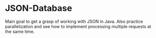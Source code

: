 # JSON-Database
Main goal to get a grasp of working with JSON in Java. Also practice parallelization and see how to implement processing multiple requests at the same time.
